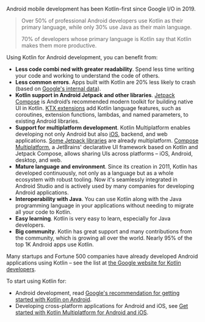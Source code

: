 [//]: # (title: Kotlin for Android)

Android mobile development has been Kotlin-first since Google I/O in 2019.
> Over 50% of professional Android developers use Kotlin as their primary language, while only 30% use Java as their main language.
>
> 70% of developers whose primary language is Kotlin say that Kotlin makes them more productive.

Using Kotlin for Android development, you can benefit from:

* **Less code combi ned with greater readability**. Spend less time writing your code and working to understand the code of others.
* **Less common errors**. Apps built with Kotlin are 20% less likely to crash (based on [Google's internal data](https://medium.com/androiddevelopers/fewer-crashes-and-more-stability-with-kotlin-b606c6a6ac04)).
* **Kotlin support in Android Jetpack and other libraries**. [Jetpack Compose](https://developer.android.com/jetpack/compose) is Android’s recommended modern toolkit for building native UI in Kotlin. [KTX extensions](https://developer.android.com/kotlin/ktx) add Kotlin language features,
  such as coroutines, extension functions, lambdas, and named parameters, to existing Android libraries.
* **Support for multiplatform development**. Kotlin Multiplatform enables developing not only Android but also [iOS](https://kotlinlang.org/lp/mobile/), backend, and web applications.
  [Some Jetpack libraries](https://developer.android.com/kotlin/multiplatform) are already multiplatform. [Compose Multiplatform](https://www.jetbrains.com/lp/compose-multiplatform/), a JetBrains' declarative UI framework based on Kotlin and Jetpack Compose, allows sharing UIs across platforms – iOS, Android, desktop, and web.
* **Mature language and environment**. Since its creation in 2011, Kotlin has developed continuously, not only as a language 
but as a whole ecosystem with robust tooling. Now it's seamlessly integrated in Android Studio and is actively used by many companies 
for developing Android applications.
* **Interoperability with Java**. You can use Kotlin along with the Java programming language in your applications without needing to migrate all your code 
to Kotlin.
* **Easy learning**. Kotlin is very easy to learn, especially for Java developers.
* **Big community**. Kotlin has great support and many contributions from the community, which is growing all over the world.
  Nearly 95% of the top 1K Android apps use Kotlin.

Many startups and Fortune 500 companies have already developed Android applications using Kotlin – see the list at [the Google website for Kotlin developers](https://developer.android.com/kotlin).

To start using Kotlin for:
* Android development, read [Google's recommendation for getting started with Kotlin on Android](https://developer.android.com/kotlin/get-started).
* Developing cross-platform applications for Android and iOS, see [Get started with Kotlin Multiplatform for Android and iOS](multiplatform-mobile-getting-started.md).